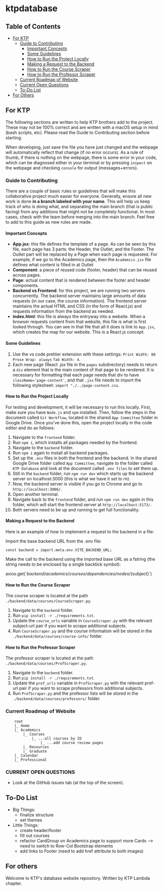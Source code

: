 # ktpdatabase

## Table of Contents
- [For KTP](#for-ktp)
    - [Guide to Contributing](#guide-to-contributing)
        - [Important Concepts](#important-concepts)
        - [Some Guidelines](#some-guidelines)
        - [How to Run the Project Locally](#how-to-run-project-locally)
        - [Making a Request to the Backend](#making-a-request-to-the-backend)
        - [How to Run the Course Scraper](#how-to-run-the-course-scraper)
        - [How to Run the Professor Scraper](#how-to-run-the-professor-scraper) 
    - [Current Roadmap of Website](#current-roadmap-of-website)
    - [Current Open Questions](#current-open-questions)
    - [To-Do List](#to-do-list)
- [For Others](#for-others)

## For KTP

The following sections are written to help KTP brothers add to the project. These may not be 100% correct and are written with a macOS setup in mind (bash scripts, etc). Please read the Guide to Contributing section before starting.

When developing, just save the file you have just changed and the webpage will automatically reflect that change (if no error occurs). As a rule of thumb, if there is nothing on the webpage, there is some error in your code, which can be diagnosed either in your terminal or by pressing `inspect` on the webpage and checking `console` for output (messages+errors).

### Guide to Contributing
There are a couple of basic rules or guidelines that will make this collaborative project much easier for everyone. Generally, ensure all new work is done **in a branch labeled with your name**. This will help us keep track of who is doing what, and separating the main branch (that is public facing) from any additions that might not be completely functional. In most cases, check with the team before merging into the main branch. Feel free to add to this guide as new rules are made.

#### Important Concepts
- **App.jsx**: this file defines the template of a page. As can be seen by this file, each page has 3 parts: the Header, the Outlet, and the Footer. The Outlet part will be replaced by a Page when each page is requested. For example, if we go to the Academics page, then the `Academics.jsx` file defines what content is filled in at Outlet
- **Component**: a piece of reused code (footer, header) that can be reused across pages. 
- **Page**: actual content that is rendered between the footer and header components.
- **Backend vs Frontend**: for this project, we are running two servers concurrently. The backend server maintains large amounts of data requests (in our case, the course information). The frontend server maintains the actual HTML and CSS (in the form of React.js) and requests information from the backend as needed.
- **index.html**: this file is always the entryway into a website. When a browser requests content from that website, this file is what is first looked through. You can see in that file that all it does is link to `App.jsx`, which creates the map for our website. This is a React.js concept.

#### Some Guidelines
1. Use the vs code prettier extension with these settings: `Print Width: 80` `Prose Wrap: always` `Tab Width: 4`.
2. Each new page (React .jsx file in the `pages` subdirectory) needs to return a `div` element that is the main content of that page to be rendered. It is necessary for formatting that each page needs that div to have `className='page-content'`, and that `.jsx` file needs to import the following stylesheet: `import "./../page-content.css`.

#### How to Run the Project Locally
For testing and development, it will be necessary to run this locally. First, make sure you have `Node.js` and `npm` installed. Then, follow the steps in the document called `Git Workflow`, located in the shared `App Committee` folder in Google Drive. Once you've done this, open the project locally in the code editor and do as follows:
1. Navigate to the `frontend` folder.
2. Run `npm i`, which installs all packages needed by the frontend.
3. Navigate to the `backend` folder.
4. Run `npm i` again to install all backend packages.
5. Set up the `.env` files in both the frontend and the backend. In the shared Google Drive folder called `App Committee`, navigate to the folder called `KTP Database` and look at the document called `.env files` to set them up.
6. Still in the `backend` folder, run `npm run dev` which starts up the backend server on localhost:3000 (this is what we have it set to rn).
7. Now, the backend server is visible if you go to Chrome and go to `http://localhost:3000/`.
8. Open another terminal.
7. Navigate back to the `frontend` folder, and run `npm run dev` again in this folder, which will start the frontend server at `http://localhost:5173/`.
8. Both servers need to be up and running to get full functionality.

#### Making a Request to the Backend
Here is an example of how to implement a request to the backend in a file:

Import the base backend URL from the .env file:

`const backend = import.meta.env.VITE_BACKEND_URL;`

Make the call to the backend using the imported base URL as a fstring (the string needs to be enclosed by a single backtick symbol):

axios.get(\`${backend}/academics/courses/dependencies/nodes/${subject}\`)

#### How to Run the Course Scraper
The course scraper is located at the path `./backend/data/courses/CourseScraper.py`.
1. Navigate to the `backend` folder.
2. Run `pip install -r ./requirements.txt`.
3. Update the `course_urls` variable in `CourseScraper.py` with the relevant subject-url pair if you want to scrape additional subjects.
4. Run `CourseScraper.py` and the course information will be stored in the `./backend/data/courses/course-info/` folder.

#### How to Run the Professor Scraper
The professor scraper is located at the path `./backend/data/courses/ProfScraper.py`.
1. Navigate to the `backend` folder.
2. Run `pip install -r ./requirements.txt`.
3. Update the `prof_urls` variable in `ProfScraper.py` with the relevant prof-url pair if you want to scrape professors from additional subjects.
4. Run `ProfScraper.py` and the professor lists will be stored in the `./backend/data/courses/professors/` folder.

### Current Roadmap of Website

```text
    root
    |_ Home
    |_ Academics
        |_ Courses
            |_ ...all courses by ID
                |_ ...add course review pages
        |_ Resources
        |_ Graduate
    |_ Calendar
    |_ Professional
```

### CURRENT OPEN QUESTIONS
- Look at the GitHub issues tab (at the top of the screen). 


## To-Do List

- Big Things:
    - finalize structure
    - set themes
- Little Things:
    - create header/footer
    - fill out courses
    - refactor CardGroup on Academics page to support more Cards --> need to switch to Row-Col Bootstrap elements
    - add links to Footer (need to add href attribute to both images)


## For others

Welcome to KTP's database website repository. Written by KTP Lambda chapter.
